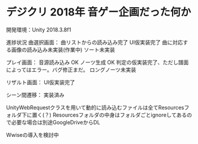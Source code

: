 # デジクリ 2018年 音ゲー企画だった何か

開発環境：Unity 2018.3.8f1

進捗状況
曲選択画面：	曲リストからの読み込み完了
		UI仮実装完了
		曲に対応する画像の読み込み未実装(作業中)
		ソート未実装

プレイ画面：	音源読み込み OK
		ノーツ生成 OK
		判定の仮実装完了、ただし譜面によってはエラー。バグ修正まだ。
		ロングノーツ未実装
		
リザルト画面：	UI仮実装完了

シーン間遷移：	実装済み

UnityWebRequestクラスを用いて動的に読み込むファイルは全てResourcesフォルダ下に置く(？)
Resourcesフォルダの中身はフォルダごとignoreしてあるので必要な場合は別途GoogleDriveからDL

Wwiseの導入を検討中

